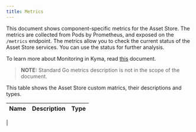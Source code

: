 ```yaml
---
title: Metrics
---
```


This document shows component-specific metrics for the Asset Store. The metrics are collected from Pods by Prometheus, and exposed on the `/metrics` endpoint. The metrics allow you to check the current status of the Asset Store services. You can use the status for further analysis.

To learn more about Monitoring in Kyma, read [this](/components/monitoring) document.

> **NOTE:** Standard Go metrics description is not in the scope of the document.

This table shows the Asset Store custom matrics, their descriptions and types.

| Name | Description | Type |
|------|-------------|------|
|
